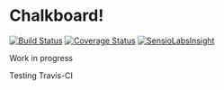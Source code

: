 # Chalkboard!

[![Build Status](https://travis-ci.org/behinddesign/chalkboard.svg)](https://travis-ci.org/behinddesign/chalkboard)
[![Coverage Status](https://coveralls.io/repos/behinddesign/chalkboard/badge.svg?branch=master)](https://coveralls.io/r/behinddesign/chalkboard?branch=master)
[![SensioLabsInsight](https://insight.sensiolabs.com/projects/035c6b39-96c0-4677-946c-0bdb4e54b26c/mini.png)](https://insight.sensiolabs.com/projects/035c6b39-96c0-4677-946c-0bdb4e54b26c)

Work in progress

Testing Travis-CI
